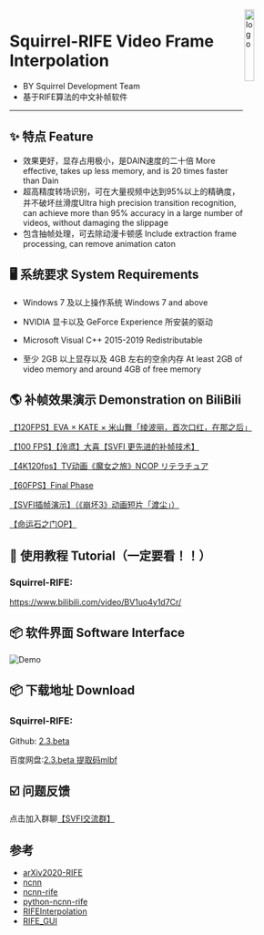 <img width="18%" src="https://images.gitee.com/uploads/images/2021/0327/232901_6a116ba0_8684016.png" alt="logo" align="right">

# Squirrel-RIFE Video Frame Interpolation
 - BY Squirrel Development Team
 - 基于RIFE算法的中文补帧软件

----

## ✨ 特点 Feature

- 效果更好，显存占用极小，是DAIN速度的二十倍 More effective, takes up less memory, and is 20 times faster than Dain
- 超高精度转场识别，可在大量视频中达到95%以上的精确度，并不破坏丝滑度Ultra high precision transition recognition, can achieve more than 95% accuracy in a large number of videos, without damaging the slippage
- 包含抽帧处理，可去除动漫卡顿感 Include extraction frame processing, can remove animation caton

## 🖥 系统要求 System Requirements
- Windows 7 及以上操作系统 Windows 7 and above
 
- NVIDIA 显卡以及 GeForce Experience 所安装的驱动

- Microsoft Visual C++ 2015-2019 Redistributable

- 至少 2GB 以上显存以及 4GB 左右的空余内存 At least 2GB of video memory and around 4GB of free memory


## 🌎 补帧效果演示 Demonstration on BiliBili

[【120FPS】EVA × KATE × 米山舞「绫波丽，首次口红，在那之后」](https://www.bilibili.com/video/BV1yz4y1m7iF)

[【100 FPS】【泠鸢】大喜【SVFI 更先进的补帧技术】](https://www.bilibili.com/video/BV1up4y1h7Jr)

[【4K120fps】TV动画《魔女之旅》NCOP リテラチュア](https://www.bilibili.com/video/BV1sr4y1P7Wg?from=search&seid=17356442119935352422)

[【60FPS】Final Phase](https://www.bilibili.com/video/BV1gK4y1Q7d9?from=search&seid=9891874569533059429)

[【SVFI插帧演示】（《崩坏3》动画短片「渡尘」）](https://www.bilibili.com/video/BV1fX4y1P7s3)

[【命运石之门OP】](https://www.bilibili.com/video/BV1zo4y197SA?from=search&seid=9891874569533059429)

## 📜 使用教程 Tutorial（一定要看！！）

### Squirrel-RIFE:

https://www.bilibili.com/video/BV1uo4y1d7Cr/ 

## 📦️ 软件界面 Software Interface
![Demo](https://images.gitee.com/uploads/images/2021/0523/101032_abced983_8684016.png)

## 📦️ 下载地址 Download

### Squirrel-RIFE:

Github: [2.3.beta](https://github.com/YiWeiHuang-stack/Squirrel-RIFE/releases/tag/v2.3.beta)

百度网盘:[2.3.beta 提取码mlbf](https://pan.baidu.com/s/16rmr5wX6O3_ncKblG13mzw)
## ☑️ 问题反馈

点击加入群聊[【SVFI交流群】](https://jq.qq.com/?_wv=1027&k=BKQQ75b9)

## 参考

- [arXiv2020-RIFE](https://github.com/hzwer/arXiv2020-RIFE)
- [ncnn](https://github.com/Tencent/ncnn)
- [ncnn-rife](https://github.com/nihui/rife-ncnn-vulkan)
- [python-ncnn-rife](https://github.com/ArchieMeng/rife-ncnn-vulkan-python)
- [RIFEInterpolation](https://github.com/YiWeiHuang-stack/RIFEInterpolation)  
- [RIFE_GUI](https://github.com/Justin62628/RIFE_GUI)
